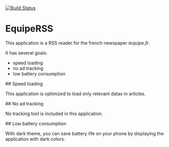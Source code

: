 [![Build Status](https://travis-ci.org/damiengo/WebsiteRSS.svg?branch=master)](https://travis-ci.org/damiengo/WebsiteRSS)

# EquipeRSS
This application is a RSS reader for the french newspaper *lequipe.fr*.

It has several goals:

 * speed loading
 * no ad tracking
 * low battery consumption

## Speed loading

This application is optimized to load only relevant datas in articles.

## No ad tracking

No tracking tool is included in this application.

## Low battery consumption

With dark theme, you can save battery life on your phone by displaying the application with dark colors.